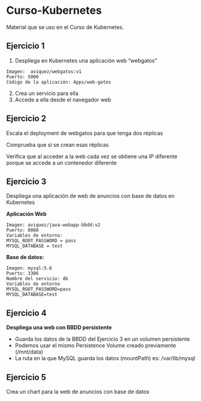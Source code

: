 # Curso-Kubernetes

Material que se uso en el Curso de Kubernetes.

## Ejercicio 1

1. Despliega en Kubernetes una aplicación web “webgatos”

```
Imagen:  aviquez/webgatos:v1
Puerto: 5000
Código de la aplicación: Apps/web-gatos
```

2. Crea un servicio para ella
3. Accede a ella desde el navegador web

## Ejercicio 2

Escala el deployment de webgatos para que tenga dos réplicas

Comprueba que si se crean esas réplicas

Verifica que al acceder a la web cada vez se obtiene una IP diferente porque se accede a un contenedor diferente

## Ejercicio 3

Despliega una aplicación de web de anuncios con base de datos en Kubernetes

**Aplicación Web**

```
Imagen: aviquez/java-webapp-bbdd:v2
Puerto: 8080
Variables de entorno: 
MYSQL_ROOT_PASSWORD = pass
MYSQL_DATABASE = test
```

**Base de datos:**

```
Imagen: mysql:5.6
Puerto: 3306
Nombre del servicio: db
Variables de entorno
MYSQL_ROOT_PASSWORD=pass
MYSQL_DATABASE=test
```

## Ejercicio 4

**Despliega una web con BBDD persistente**

- Guarda los datos de la BBDD del Ejercicio 3 en un volumen persistente
- Podemos usar el mismo Persistence Volume creado previamente (/mnt/data)
- La ruta en la que MySQL guarda los datos (mountPath) es: /var/lib/mysql

## Ejercicio 5

Crea un chart para la web de anuncios con base de datos


